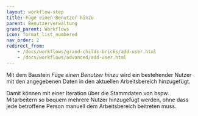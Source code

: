 ```yaml
---
layout: workflow-step
title: Füge einen Benutzer hinzu
parent: Benutzerverwaltung
grand_parent: Workflows
icon: format_list_numbered
nav_order: 2
redirect_from:
    - /docs/workflows/grand-childs-bricks/add-user.html
    - /docs/workflows/advanced/add-user.html
---
```


Mit dem Baustein _Füge einen Benutzer hinzu_ wird ein bestehender Nutzer mit den angegebenen Daten in den aktuellen Arbeitsbereich hinzugefügt.

Damit können mit einer Iteration über die Stammdaten von bspw. Mitarbeitern so bequem mehrere Nutzer
hinzugefügt werden, ohne dass jede betroffene Person manuell dem Arbeitsbereich beitreten muss.
